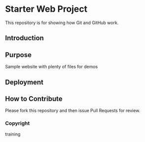 # Starter Web Project

This repository is for showing how Git and GitHub work.

## Introduction

## Purpose

Sample website with plenty of files for demos

## Deployment

## How to Contribute

Please fork this repository and then issue Pull Requests for review.

### Copyright

training